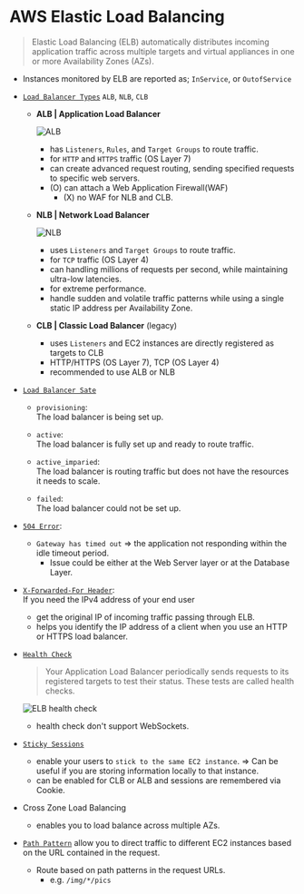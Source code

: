 # AWS Elastic Load Balancing
> Elastic Load Balancing (ELB) automatically distributes incoming application traffic across multiple targets and virtual appliances in one or more Availability Zones (AZs).

- Instances monitored by ELB are reported as; `InService`, or `OutofService`

- [`Load Balancer Types`][types]
  `ALB`, `NLB`, `CLB`  

  - **ALB | Application Load Balancer**

    ![ALB](https://user-images.githubusercontent.com/48475824/145672848-5f930787-b2d0-42be-939a-6edff54c1304.png)

    - has `Listeners`, `Rules`, and `Target Groups` to route traffic.
    - for `HTTP` and `HTTPS` traffic (OS Layer 7)
    - can create advanced request routing, sending specified requests to specific web servers.
    - (O) can attach a Web Application Firewall(WAF)
      - (X) no WAF for NLB and CLB.

  - **NLB | Network Load Balancer**

    ![NLB](https://user-images.githubusercontent.com/48475824/145672873-f9e36a01-9f41-4496-9781-30100f21b13c.png)

    - uses `Listeners` and `Target Groups` to route traffic.
    - for `TCP` traffic (OS Layer 4)
    - can handling millions of requests per second, while maintaining ultra-low latencies.
    - for extreme performance.
    - handle sudden and volatile traffic patterns while using a single static IP address per Availability Zone.

  - **CLB | Classic Load Balancer** (legacy)
    - uses `Listeners` and EC2 instances are directly registered as targets to CLB
    - HTTP/HTTPS (OS Layer 7), TCP (OS Layer 4)
    - recommended to use ALB or NLB

- [`Load Balancer Sate`][state]
  - `provisioning`:  
    The load balancer is being set up.

  - `active`:  
    The load balancer is fully set up and ready to route traffic.

  - `active_imparied`:  
    The load balancer is routing traffic but does not have the resources it needs to scale.

  - `failed`:  
    The load balancer could not be set up.

- [`504 Error`][504 error]:
  - `Gateway has timed out` ⇒ the application not responding within the idle timeout period.
    - Issue could be either at the Web Server layer or at the Database Layer.

- [`X-Forwarded-For Header`][x-forwarded-for]:  
  If you need the IPv4 address of your end user
  - get the original IP of incoming traffic passing through ELB.
  - helps you identify the IP address of a client when you use an HTTP or HTTPS load balancer.

- [`Health Check`][health check]  
  > Your Application Load Balancer periodically sends requests to its registered targets to test their status. These tests are called health checks.

  ![ELB health check](https://user-images.githubusercontent.com/48475824/145673042-b55c47ae-44cc-440d-9308-ec1acb0aeeaf.png)

  - health check don't support WebSockets.  

- [`Sticky Sessions`][sticky sessions]
  - enable your users to `stick to the same EC2 instance`.
    ⇒ Can be useful if you are storing information locally to that instance.
  - can be enabled for CLB or ALB and sessions are remembered via Cookie.

- Cross Zone Load Balancing  
  - enables you to load balance across multiple AZs.

- [`Path Pattern`][path conditions] allow you to direct traffic to different EC2 instances based on the URL contained in the request.
  - Route based on path patterns in the request URLs.  
    - e.g. `/img/*/pics`

<!-- Labeling -->
[types]: https://docs.aws.amazon.com/AmazonECS/latest/developerguide/load-balancer-types.html
[state]: https://docs.aws.amazon.com/elasticloadbalancing/latest/application/application-load-balancers.html
[504 error]: https://docs.aws.amazon.com/elasticloadbalancing/latest/classic/ts-elb-error-message.html#ts-elb-errorcodes-http504
[x-forwarded-for]: https://docs.aws.amazon.com/elasticloadbalancing/latest/application/x-forwarded-headers.html
[health check]: https://docs.aws.amazon.com/elasticloadbalancing/latest/application/target-group-health-checks.html
[sticky sessions]: https://docs.aws.amazon.com/elasticloadbalancing/latest/application/sticky-sessions.html
[path conditions]: https://docs.aws.amazon.com/elasticloadbalancing/latest/application/load-balancer-listeners.html#path-conditions
